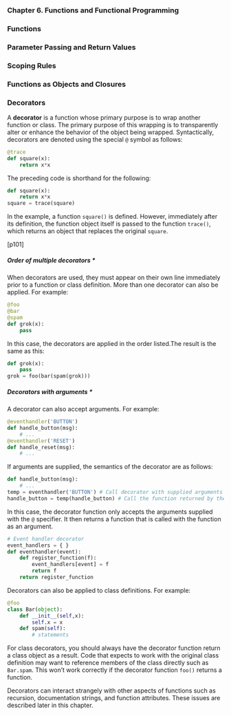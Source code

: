 ### **Chapter 6. Functions and Functional Programming**

### Functions

### Parameter Passing and Return Values

### Scoping Rules

### Functions as Objects and Closures

### Decorators

A **decorator** is a function whose primary purpose is to wrap another function or class.  The primary purpose of this wrapping is to transparently alter or enhance the behavior of the object being wrapped. Syntactically, decorators are denoted using the special `@` symbol as follows:

```python
@trace
def square(x):
    return x*x
```

The preceding code is shorthand for the following:

```python
def square(x):
    return x*x
square = trace(square)
```

In the example, a function `square()` is defined. However, immediately after its definition, the function object itself is passed to the function `trace()`, which returns an object that replaces the original `square`.

[p101]

##### **Order of multiple decorators** *

When decorators are used, they must appear on their own line immediately prior to a function or class definition. More than one decorator can also be applied. For example:

```python
@foo
@bar
@spam
def grok(x):
    pass
```

In this case, the decorators are applied in the order listed.The result is the same as this:

```python
def grok(x):
    pass
grok = foo(bar(spam(grok)))
```

##### **Decorators with arguments** *

A decorator can also accept arguments. For example:

```python
@eventhandler('BUTTON')
def handle_button(msg):
    # ...
@eventhandler('RESET')
def handle_reset(msg):
    # ...
```

If arguments are supplied, the semantics of the decorator are as follows:

```python
def handle_button(msg):
    # ...
temp = eventhandler('BUTTON') # Call decorator with supplied arguments
handle_button = temp(handle_button) # Call the function returned by the decorato
```

In this case, the decorator function only accepts the arguments supplied with the `@` specifier. It then returns a function that is called with the function as an argument.

```python
# Event handler decorator
event_handlers = { }
def eventhandler(event):
    def register_function(f):
        event_handlers[event] = f
        return f
    return register_function
```
Decorators can also be applied to class definitions. For example:

```python
@foo
class Bar(object):
    def __init__(self,x):
        self.x = x
    def spam(self):
        # statements
```

For class decorators, you should always have the decorator function return a class object as a result. Code that expects to work with the original class definition may want to reference members of the class directly such as `Bar.spam`. This won’t work correctly if the decorator function `foo()` returns a function.

Decorators can interact strangely with other aspects of functions such as recursion, documentation strings, and function attributes. These issues are described later in this chapter.
